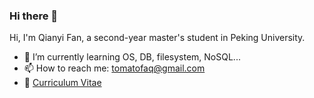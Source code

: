 ### Hi there 👋

<!--
**TOMATOFGY/TOMATOFGY** is a ✨ _special_ ✨ repository because its `README.md` (this file) appears on your GitHub profile.

Here are some ideas to get you started:

-->

Hi, I'm Qianyi Fan, a second-year master's student in Peking University.

- 🌱 I’m currently learning OS, DB, filesystem, NoSQL...
- 📫 How to reach me: tomatofaq@gmail.com
- 📄 [Curriculum Vitae](./doc/Curriculum_Vitae.pdf)
